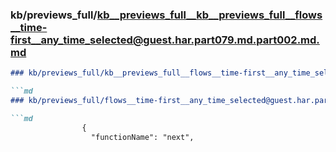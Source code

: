 ### kb/previews_full/kb__previews_full__kb__previews_full__flows__time-first__any_time_selected@guest.har.part079.md.part002.md.md

```md
### kb/previews_full/kb__previews_full__flows__time-first__any_time_selected@guest.har.part079.md.part002.md

```md
### kb/previews_full/flows__time-first__any_time_selected@guest.har.part079.md (part 002)

```md
                {
                  "functionName": "next",
         
```

```

```

```

